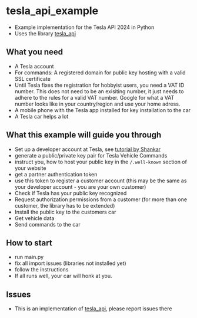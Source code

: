 # tesla_api_example
* Example implementation for the Tesla API 2024 in Python
* Uses the library [tesla_api](https://github.com/fabianhu/tesla_api)

## What you need
- A Tesla account
- For commands: A registered domain for public key hosting with a valid SSL certificate
- Until Tesla fixes the registration for hobbyist users, you need a VAT ID number. This does not need to be an exisiting number, it just needs to adhere to the rules for a valid VAT number. Google for what a VAT number looks like in your country/region and use your home adress.
- A mobile phone with the Tesla app installed for key installation to the car
- A Tesla car helps a lot

## What this example will guide you through
- Set up a developer account at Tesla, see [tutorial by Shankar](https://shankarkumarasamy.blog/2023/10/29/tesla-developer-api-guide-account-setup-app-creation-registration-and-third-party-authentication-configuration-part-1/)
- generate a public/private key pair for Tesla Vehicle Commands
- instruct you, how to host your public key in the `/.well-known` section of your website
- get a partner authentication token
- use this token to register a customer account (this may be the same as your developer account - you are your own customer)
- Check if Tesla has your public key recognized
- Request authorization permissions from a customer (for more than one customer, the library has to be extended)
- Install the public key to the customers car
- Get vehicle data
- Send commands to the car

## How to start
- run main.py
- fix all import issues (libraries not installed yet)
- follow the instructions
- If all runs well, your car will honk at you.

## Issues
* This is an implementation of [tesla_api](https://github.com/fabianhu/tesla_api), please report issues there
